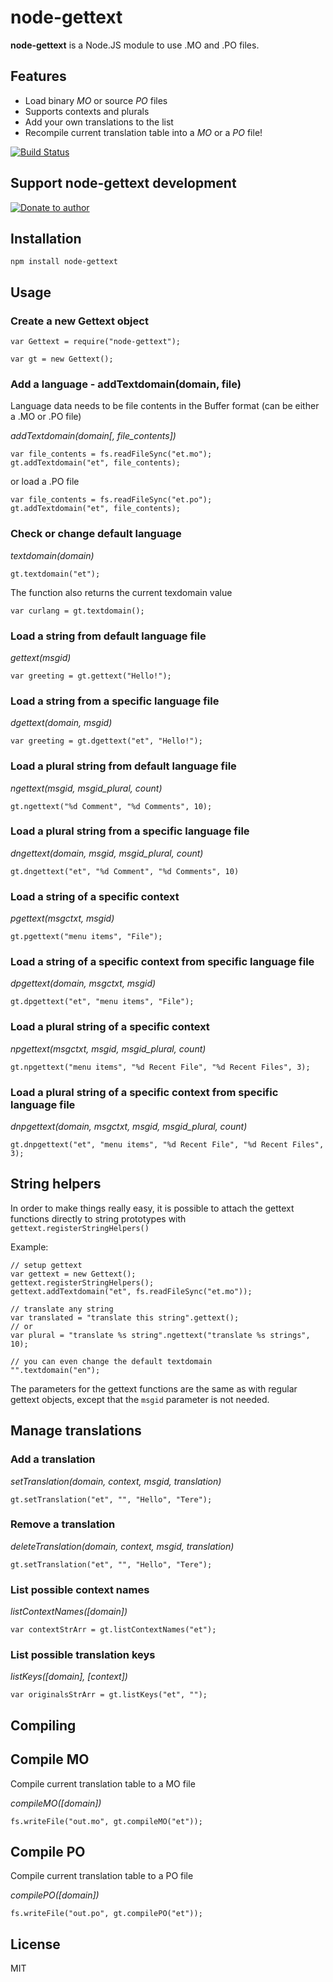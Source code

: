 # node-gettext

**node-gettext** is a Node.JS module to use .MO and .PO files.

## Features

  * Load binary *MO* or source *PO* files
  * Supports contexts and plurals
  * Add your own translations to the list
  * Recompile current translation table into a *MO* or a *PO* file!

[![Build Status](https://secure.travis-ci.org/andris9/node-gettext.png)](http://travis-ci.org/andris9/node-gettext)

## Support node-gettext development

[![Donate to author](https://www.paypalobjects.com/en_US/i/btn/btn_donate_SM.gif)](https://www.paypal.com/cgi-bin/webscr?cmd=_s-xclick&hosted_button_id=DB26KWR2BQX5W)

## Installation

    npm install node-gettext

## Usage

### Create a new Gettext object

    var Gettext = require("node-gettext");

    var gt = new Gettext();
    
### Add a language - addTextdomain(domain, file)

Language data needs to be file contents in the Buffer format (can be either a .MO or .PO file)

*addTextdomain(domain[, file_contents])*

    var file_contents = fs.readFileSync("et.mo");
    gt.addTextdomain("et", file_contents);

or load a .PO file

    var file_contents = fs.readFileSync("et.po");
    gt.addTextdomain("et", file_contents);

### Check or change default language

*textdomain(domain)*

    gt.textdomain("et");

The function also returns the current texdomain value

    var curlang = gt.textdomain();

### Load a string from default language file

*gettext(msgid)*

    var greeting = gt.gettext("Hello!");
    
### Load a string from a specific language file

*dgettext(domain, msgid)*

    var greeting = gt.dgettext("et", "Hello!");
    
### Load a plural string from default language file

*ngettext(msgid, msgid_plural, count)*

    gt.ngettext("%d Comment", "%d Comments", 10);

### Load a plural string from a specific language file

*dngettext(domain, msgid, msgid_plural, count)*

    gt.dngettext("et", "%d Comment", "%d Comments", 10)
    
### Load a string of a specific context

*pgettext(msgctxt, msgid)*

    gt.pgettext("menu items", "File");

### Load a string of a specific context from specific language file

*dpgettext(domain, msgctxt, msgid)*

    gt.dpgettext("et", "menu items", "File");
    
### Load a plural string of a specific context

*npgettext(msgctxt, msgid, msgid_plural, count)*

    gt.npgettext("menu items", "%d Recent File", "%d Recent Files", 3);
    
### Load a plural string of a specific context from specific language file

*dnpgettext(domain, msgctxt, msgid, msgid_plural, count)*

    gt.dnpgettext("et", "menu items", "%d Recent File", "%d Recent Files", 3);

## String helpers

In order to make things really easy, it is possible to attach the gettext functions directly to string
prototypes with `gettext.registerStringHelpers()`

Example:

    // setup gettext
    var gettext = new Gettext();
    gettext.registerStringHelpers();
    gettext.addTextdomain("et", fs.readFileSync("et.mo"));

    // translate any string
    var translated = "translate this string".gettext();
    // or
    var plural = "translate %s string".ngettext("translate %s strings", 10);

    // you can even change the default textdomain
    "".textdomain("en");

The parameters for the gettext functions are the same as with regular gettext objects, except that the `msgid` parameter is not needed.

## Manage translations

### Add a translation

*setTranslation(domain, context, msgid, translation)*

    gt.setTranslation("et", "", "Hello", "Tere");

### Remove a translation

*deleteTranslation(domain, context, msgid, translation)*

    gt.setTranslation("et", "", "Hello", "Tere");

### List possible context names

*listContextNames([domain])*

    var contextStrArr = gt.listContextNames("et");

### List possible translation keys

*listKeys([domain], [context])*

    var originalsStrArr = gt.listKeys("et", "");

## Compiling

## Compile MO

Compile current translation table to a MO file

*compileMO([domain])*

    fs.writeFile("out.mo", gt.compileMO("et")); 

## Compile PO

Compile current translation table to a PO file

*compilePO([domain])*

    fs.writeFile("out.po", gt.compilePO("et"));

## License

MIT